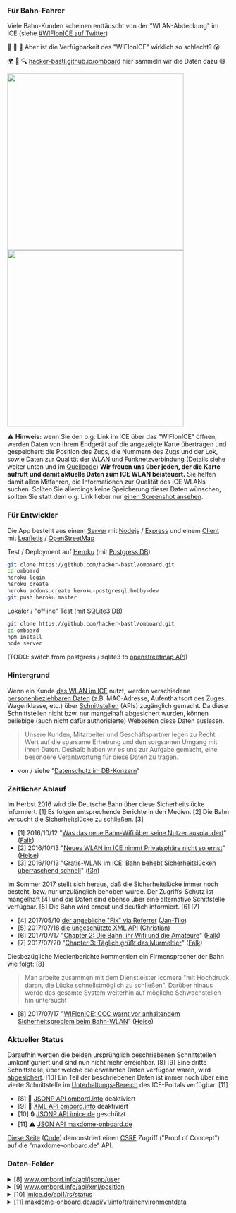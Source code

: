 ### Für Bahn-Fahrer

Viele Bahn-Kunden scheinen enttäuscht von der "WLAN-Abdeckung" im ICE (siehe [#WIFIonICE auf Twitter](https://twitter.com/hashtag/WiFioniCE?src=hash))

:bullettrain_side: :satellite: :signal_strength: Aber ist die Verfügbarkeit des "WIFIonICE" wirklich so schlecht? :open_mouth:

:earth_africa: :round_pushpin: :mag: [hacker-bastl.github.io/omboard](https://hacker-bastl.github.io/omboard/) hier sammeln wir die Daten dazu :smile:

<kbd><img src="https://hacker-bastl.github.io/omboard/screenshot-1.png" width="400" height="400" /></kbd> <kbd><img src="https://hacker-bastl.github.io/omboard/screenshot-2.png" width="400" height="400" /></kbd>

:warning: **Hinweis:** wenn Sie den o.g. Link im ICE über das "WIFIonICE" &ouml;ffnen, werden Daten von Ihrem Endger&auml;t auf die angezeigte Karte &uuml;bertragen und gespeichert:
die Position des Zugs, die Nummern des Zugs und der Lok, sowie Daten zur Qualit&auml;t der WLAN und Funknetzverbindung (Details siehe weiter unten und im [Quellcode](database))
**Wir freuen uns &uuml;ber jeden, der die Karte aufruft und damit aktuelle Daten zum ICE WLAN beisteuert.**
Sie helfen damit allen Mitfahren, die Informationen zur Qualit&auml;t des ICE WLANs suchen.
Sollten Sie allerdings keine Speicherung dieser Daten w&uuml;nschen, sollten Sie statt dem o.g. Link lieber nur [einen Screenshot ansehen](https://hacker-bastl.github.io/omboard/screenshot-1.png).


### Für Entwickler

Die App besteht aus einem [Server](server.js) mit [Nodejs](https://nodejs.org/api/) / [Express](http://expressjs.com/api.html) und einem [Client](docs/index.html) mit [Leafletjs](http://leafletjs.com/reference.html) / [OpenStreetMap](https://www.openstreetmap.org/)

Test / Deployment auf [Heroku](https://devcenter.heroku.com/articles/getting-started-with-nodejs#introduction) (mit [Postgress DB](database/postgress.js))

```bash
git clone https://github.com/hacker-bastl/omboard.git
cd omboard
heroku login
heroku create
heroku addons:create heroku-postgresql:hobby-dev
git push heroku master
```

Lokaler / "offline" Test (mit [SQLite3 DB](database/sqlite3.js))

```bash
git clone https://github.com/hacker-bastl/omboard.git
cd omboard
npm install
node server
```

(TODO: switch from postgress / sqlite3 to [openstreetmap API](http://wiki.openstreetmap.org/wiki/API_v0.6))


### Hintergrund

Wenn ein Kunde [das WLAN im ICE](https://inside.bahn.de/wifionice-wlan-ice-login/) nutzt, werden verschiedene [personenbeziehbaren Daten](https://de.wikipedia.org/wiki/Personenbezogene_Daten) (z.B. MAC-Adresse, Aufenthaltsort des Zuges, Wagenklasse, etc.) über [Schnittstellen](https://de.wikipedia.org/wiki/Programmierschnittstelle) (APIs) zugänglich gemacht.
Da diese Schnittstellen nicht bzw. nur mangelhaft abgesichert wurden, können beliebige (auch nicht dafür authorisierte) Webseiten diese Daten auslesen.

> Unsere Kunden, Mitarbeiter und Geschäftspartner legen zu Recht Wert auf die sparsame Erhebung und den sorgsamen Umgang mit ihren Daten. Deshalb haben wir es uns zur Aufgabe gemacht, eine besondere Verantwortung für diese Daten zu tragen.

- von / siehe "[Datenschutz im DB-Konzern](http://www.deutschebahn.com/de/konzern/datenschutz/vorstellung_datenschutz.html)"


### Zeitlicher Ablauf

Im Herbst 2016 wird die Deutsche Bahn über diese Sicherheitslücke informiert. [1]
Es folgen entsprechende Berichte in den Medien. [2]
Die Bahn versucht die Sicherheitslücke zu schließen. [3]

- [1] 2016/10/12 "[Was das neue Bahn-Wifi über seine Nutzer ausplaudert](http://hannover.ccc.de/~nexus/dbwifi/index.html)" ([Falk](https://twitter.com/Nexus511))
- [2] 2016/10/13 "[Neues WLAN im ICE nimmt Privatsphäre nicht so ernst](https://www.heise.de/security/meldung/Neues-WLAN-im-ICE-nimmt-Privatsphaere-nicht-so-ernst-3348317.html)" ([Heise](https://www.heise.de/security/news/))
- [3] 2016/10/13 "[Gratis-WLAN im ICE: Bahn behebt Sicherheitslücken überraschend schnell](http://t3n.de/news/kostenloses-wlan-ice-deutsche-bahn-fehler-755097/)" ([t3n](http://t3n.de/news/))

Im Sommer 2017 stellt sich heraus, daß die Sicherheitslücke immer noch besteht, bzw. nur unzulänglich behoben wurde.
Der Zugriffs-Schutz ist mangelhaft [4] und die Daten sind ebenso über eine alternative Schittstelle verfügbar. [5]
Die Bahn wird erneut und deutlich informiert. [6] [7]

- [4] 2017/05/10 [der angebliche "Fix" via Referrer](https://twitter.com/jatiki/status/862360786097893376) ([Jan-Tilo](https://twitter.com/jatiki))
- [5] 2017/07/18 [die ungeschützte XML API](https://twitter.com/resciscosilenda/status/887191467629981696) ([Christian](https://twitter.com/resciscosilenda))
- [6] 2017/07/17 "[Chapter 2: Die Bahn, ihr Wifi und die Amateure](http://hannover.ccc.de/~nexus/dbwifi/chapter2.html)" ([Falk](https://twitter.com/Nexus511))
- [7] 2017/07/20 "[Chapter 3: Täglich grüßt das Murmeltier](http://hannover.ccc.de/~nexus/dbwifi/chapter3.html)" ([Falk](https://twitter.com/Nexus511))

Diesbezügliche Medienberichte kommentiert ein Firmensprecher der Bahn wie folgt: [8]

> Man arbeite zusammen mit dem Dienstleister Icomera "mit Hochdruck daran, die Lücke schnellstmöglich zu schließen". Darüber hinaus werde das gesamte System weiterhin auf mögliche Schwachstellen hin untersucht

- [8] 2017/07/17 "[WIFIonICE: CCC warnt vor anhaltendem Sicherheitsproblem beim Bahn-WLAN](https://www.heise.de/newsticker/meldung/WIFIonICE-CCC-warnt-vor-anhaltendem-Sicherheitsproblem-beim-Bahn-WLAN-3773839.html)" ([Heise](https://www.heise.de/security/news/))


### Aktueller Status

Daraufhin werden die beiden ursprünglich beschriebenen Schnittstellen umkonfiguriert und sind nun nicht mehr erreichbar. [8] [9]
Eine dritte Schnittstelle, über welche die erwähnten Daten verfügbar waren, wird [abgesichert](https://en.wikipedia.org/wiki/Cross-origin_resource_sharing#Response_headers). [10]
Ein Teil der beschriebenen Daten ist immer noch über eine vierte Schnittstelle im [Unterhaltungs-Bereich](https://inside.bahn.de/maxdome-onboard-ice/) des ICE-Portals verfügbar. [11]

- [8] :no_entry_sign: [JSONP API ombord.info](https://www.ombord.info/api/jsonp/position/?callback=console.log) deaktiviert
- [9] :no_entry_sign: [XML API ombord.info](https://www.ombord.info/api/xml/position/) deaktiviert
- [10] :lock: [JSONP API imice.de](http://portal.imice.de/api1/rs/status) geschützt
- [11] :warning: [JSON API maxdome-onboard.de](https://skidbladnir.maxdome-onboard.de/api/v1/info/trainenvironmentdata)

[Diese Seite](https://hacker-bastl.github.io/omboard/csrf-demo.html) ([Code](docs/csrf-demo.html)) demonstriert einen [CSRF](https://de.wikipedia.org/wiki/Cross-Site-Request-Forgery) Zugriff ("Proof of Concept") auf die "maxdome-onboard.de" API.


### Daten-Felder

<details>
  <summary> [8] <a href="https://www.ombord.info/api/jsonp/user/?callback=console.log">www.ombord.info/api/jsonp/user</a></summary>

```json
({
    "version": ...,
    "ip": ...,
    "mac": ...,
    "online": ...,
    "timeleft": ...,
    "authenticated": ...,
    "userclass": ...,
    "expires": ...,
    "timeused": ...,
    "data_download_used": ...,
    "data_upload_used": ...,
    "data_total_used": ...,
    "data_download_limit": ...,
    "data_upload_limit": ...,
    "data_total_limit": ...,
    "bandwidth_download_limit": ...,
    "bandwidth_upload_limit": ...
});
```

</details>

<details>
  <summary> [9] <a href="https://www.ombord.info/api/xml/position/">www.ombord.info/api/xml/position</a></summary>

```xml
<position version="1.0">
  <time type="double"> ... </time>
  <age type="integer"> ... </age>
  <latitude type="double"> ... </latitude>
  <longitude type="double"> ... </longitude>
  <altitude type="double"> ... </altitude>
  <speed type="double"> ... </speed>
  <cmg type="double"> ... </cmg>
  <satellites type="integer"> ... </satellites>
  <mode type="integer"> ... </mode>
</position>
```

</details>

<details>
  <summary> [10] <a href="http://portal.imice.de/api1/rs/status">imice.de/api1/rs/status</a></summary>

```json
{
  "connection": ...,
  "servicelevel": ...,
  "speed": ...,
  "gpsStatus": ...,
  "latitude": ...,
  "longitude": ...,
  "serverTime": ...,
  "wagonClass": ...
}
```

</details>

<details>
  <summary> [11] <a href="https://skidbladnir.maxdome-onboard.de/api/v1/info/trainenvironmentdata">maxdome-onboard.de/api/v1/info/trainenvironmentdata</a></summary>

```json
{
    "bahnUserId": ...,
    "location": {
        "longitude": ...,
        "latitude": ...
    },
    "zipId": ...,
    "locomotiveId": ...,
    "trainNumber": ...,
    "ssd": {
        "ssdid": ...,
        "ssddate": ...,
        "ssdcolor": ...
    },
    "connection": {
        "wifiStatus": ...,
        "bwmax": ...,
        "radioStatus": ...
    }
}
```

</details>
